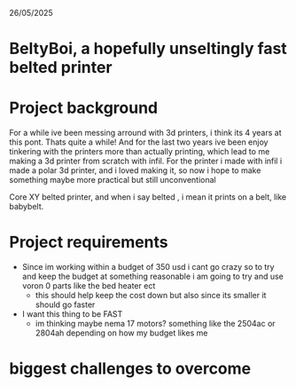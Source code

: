 26/05/2025
# BeltyBoi, a hopefully unseltingly fast belted printer

# Project background

For a while ive been messing arround with 3d printers, i think its 4 years at this pont. Thats quite a while!
And for the last two years ive been enjoy tinkering with the printers more than actually printing, which lead to me making a 3d printer from scratch with infil.
For the printer i made with infil i made a polar 3d printer, and i loved making it, so now i hope to make something maybe more practical but still unconventional

Core XY belted printer, and when i say belted , i mean it prints on a belt, like babybelt.

# Project requirements

- Since im working within a budget of 350 usd i cant go crazy so to try and keep the budget at something reasonable i am going to try and use voron 0 parts like the bed heater ect
	- this should help keep the cost down but also since its smaller it should go faster
- I want this thing to be FAST
	- im thinking maybe nema 17 motors? something like the 2504ac or 2804ah depending on how my budget likes me

# biggest challenges to overcome
